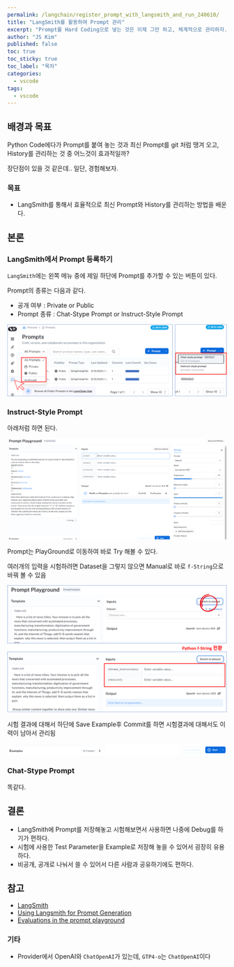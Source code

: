 ```yaml
---
permalink: /langchain/register_prompt_with_langsmith_and_run_240610/
title: "LangSmith를 활용하여 Prompt 관리"
excerpt: "Prompt를 Hard Coding으로 넣는 것은 이제 그만 하고, 체계적으로 관리하자."
author: "JS Kim"
published: false
toc: true
toc_sticky: true
toc_label: "목차"
categories:
  - vscode
tags:
  - vscode
---
```


## 배경과 목표

Python Code에다가 Prompt를 붙여 놓는 것과 최신 Prompt를 git 처럼 땡겨 오고, History를 관리하는 것 중 어느것이 효과적일까?

장단점이 있을 것 같은데.. 일단, 경험해보자.

### 목표

- LangSmith를 통해서 효율적으로 최신 Prompt와 History를 관리하는 방법을 배운다.

## 본론

### LangSmith에서 Prompt 등록하기

`LangSmith`에는 왼쪽 메뉴 중에 제일 하단에 Prompt를 추가할 수 있는 버튼이 있다.

Prompt의 종류는 다음과 같다.

- 공개 여부 : Private or Public
- Prompt 종류 : Chat-Stype Prompt or Instruct-Style Prompt

![](../../assets/images/images/20240610140239.png)

### Instruct-Style Prompt

아래처럼 하면 된다. 

![](../../assets/images/20240610141456.png)

Prompt는 PlayGround로 이동하여 바로 Try 해볼 수 있다. 

여러개의 입력을 시험하려면 Dataset을 그렇지 않으면 Manual로 바로 `f-String`으로 바꿔 볼 수 있음

![](../../assets/images/20240610143332.png)

시험 결과에 대해서 하단에 Save Example후 Commit를 하면 시험결과에 대해서도 이력이 남아서 관리됨

![](../../assets/images/20240610143510.png)

### Chat-Stype Prompt

똑같다.

## 결론

- LangSmith에 Prompt를 저장해놓고 시험해보면서 사용하면 나중에 Debug를 하기가 편하다.
- 시험에 사용한 Test Parameter을 Example로 저장해 놓을 수 있어서 굉장히 유용하다.
- 비공개, 공개로 나눠서 쓸 수 있어서 다른 사람과 공유하기에도 편하다.

## 참고

- [LangSmith](https://www.langchain.com/langsmith)
- [Using Langsmith for Prompt Generation](https://www.youtube.com/watch?v=fzYUudv4g70)
- [Evaluations in the prompt playground](https://www.youtube.com/watch?v=IJxI-4YdySE)

### 기타

- Provider에서 OpenAI와 `ChatOpenAI`가 있는데, `GTP4-o`는 `ChatOpenAI`이다

